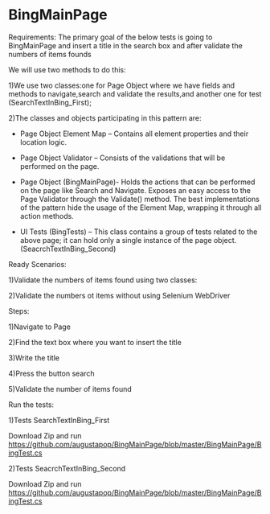 
# BingMainPage 

Requirements: The primary goal of the below tests is going to BingMainPage and insert a title in the search box and after validate the numbers of items founds

We will use two methods to do this:

1)We use two classes:one for Page Object where we have fields and methods to navigate,search and validate the results,and another one for test (SearchTextInBing_First);

2)The classes and objects participating in this pattern are:

- Page Object Element Map – Contains all element properties and their location logic.

- Page Object Validator – Consists of the validations that will be performed on the page.

- Page Object (BingMainPage)- Holds the actions that can be performed on the page like Search and Navigate. Exposes an easy access to the Page Validator through the Validate() method. The best implementations of the pattern hide the usage of the Element Map, wrapping it through all action methods.

- UI Tests (BingTests) – This class contains a group of tests related to the above page; it can hold only a single instance of the page object.(SeacrchTextInBing_Second)

Ready Scenarios:

1)Validate the numbers of items found using two classes:


2)Validate the numbers ot items without using  Selenium WebDriver


Steps:

1)Navigate to  Page

2)Find the text  box where you want to insert the title

3)Write the title

4)Press the button search

5)Validate the number of items found


Run the tests:


1)Tests SearchTextInBing_First

Download Zip and run https://github.com/augustapop/BingMainPage/blob/master/BingMainPage/BingTest.cs

2)Tests SeacrchTextInBing_Second

Download Zip and run https://github.com/augustapop/BingMainPage/blob/master/BingMainPage/BingTest.cs

